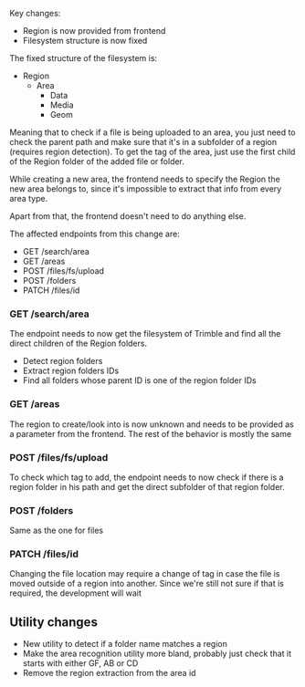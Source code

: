 Key changes:
- Region is now provided from frontend
- Filesystem structure is now fixed

The fixed structure of the filesystem is:
- Region
	- Area
		- Data
		- Media
		- Geom

Meaning that to check if a file is being uploaded to an area, you just need to check the parent path and make sure that it's in a subfolder of a region (requires region detection). To get the tag of the area, just use the first child of the Region folder of the added file or folder.

While creating a new area, the frontend needs to specify the Region the new area belongs to, since it's impossible to extract that info from every area type.

Apart from that, the frontend doesn't need to do anything else.

The affected endpoints from this change are:
- GET /search/area
- GET /areas
- POST /files/fs/upload
- POST /folders
- PATCH /files/id
### GET /search/area
The endpoint needs to now get the filesystem of Trimble and find all the direct children of the Region folders.
- Detect region folders
- Extract region folders IDs
- Find all folders whose parent ID is one of the region folder IDs
### GET /areas
The region to create/look into is now unknown and needs to be provided as a parameter from the frontend. The rest of the behavior is mostly the same
### POST /files/fs/upload
To check which tag to add, the endpoint needs to now check if there is a region folder in his path and get the direct subfolder of that region folder.
### POST /folders
Same as the one for files
### PATCH /files/id
Changing the file location may require a change of tag in case the file is moved outside of a region into another. Since we're still not sure if that is required, the development will wait

## Utility changes
- New utility to detect if a folder name matches a region
- Make the area recognition utility more bland, probably just check that it starts with either GF, AB or CD
- Remove the region extraction from the area id